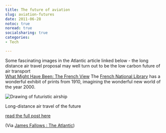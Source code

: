 ```yaml
---
title: The future of aviation
slug: aviation-futures
date: 2011-06-28
notoc: true
noread: true
socialsharing: true
categories: 
- Tech

---
```

Some fascinating images in the Atlantic article linked below - the long distance air travel proposal may well turn out to be the low carbon future of air transport  
[What Might Have Been: The French View][theatlantic] The [French National Library][bnf] has a wonderful exhibit of prints from 1910, imagining the wonderful new world of the year 2000.  
  
![Drawing of futuristic airship][williampickup]

Long-distance air travel of the future  
  
[read&#xa0;the full post here][google]  
  
(Via [James Fallows : The Atlantic][theatlantic 2])

[bnf]: http://expositions.bnf.fr/utopie/feuill/index.htm
[google]: http://feedproxy.google.com/~r/JamesFallows/~3/sDJHnXSY6U4/click.phdo
[theatlantic]: http://www.theatlantic.com/technology/archive/2011/06/what-might-have-been-the-french-view/241035/ "James Fallows in the Atlantic"
[theatlantic 2]: http://www.theatlantic.com/james-fallows/
[williampickup]: /uploads/2014/02/Airship-thumb-560x330-55428.jpg "Airship"